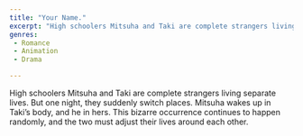 ```yaml
---
title: "Your Name."
excerpt: "High schoolers Mitsuha and Taki are complete strangers living separate lives. But one night, they suddenly switch places. Mitsuha wakes up in Taki’s bod..."
genres: 
 - Romance
 - Animation
 - Drama

---
```


High schoolers Mitsuha and Taki are complete strangers living separate lives. But one night, they suddenly switch places. Mitsuha wakes up in Taki’s body, and he in hers. This bizarre occurrence continues to happen randomly, and the two must adjust their lives around each other.
